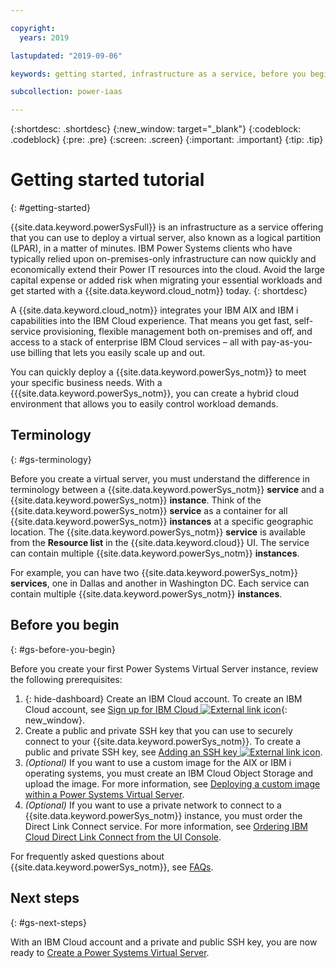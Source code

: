 ```yaml
---

copyright:
  years: 2019

lastupdated: "2019-09-06"

keywords: getting started, infrastructure as a service, before you begin, terminology

subcollection: power-iaas

---
```


{:shortdesc: .shortdesc}
{:new_window: target="_blank"}
{:codeblock: .codeblock}
{:pre: .pre}
{:screen: .screen}
{:important: .important}
{:tip: .tip}

# Getting started tutorial
{: #getting-started}

{{site.data.keyword.powerSysFull}} is an infrastructure as a service offering that you can use to deploy a virtual server, also known as a logical partition (LPAR), in a matter of minutes. IBM Power Systems clients who have typically relied upon on-premises-only infrastructure can now quickly and economically extend their Power IT resources into the cloud. Avoid the large capital expense or added risk when migrating your essential workloads and get started with a {{site.data.keyword.cloud_notm}} today.
{: shortdesc}

A {{site.data.keyword.cloud_notm}} integrates your IBM AIX and IBM i capabilities into the IBM Cloud experience. That means you get fast, self-service provisioning, flexible management both on-premises and off, and access to a stack of enterprise IBM Cloud services – all with pay-as-you-use billing that lets you easily scale up and out.

You can quickly deploy a {{site.data.keyword.powerSys_notm}} to meet your specific business needs. With a {{{site.data.keyword.powerSys_notm}}, you can create a hybrid cloud environment that allows you to easily control workload demands.

## Terminology
{: #gs-terminology}

Before you create a virtual server, you must understand the difference in terminology between a {{site.data.keyword.powerSys_notm}} **service** and a {{site.data.keyword.powerSys_notm}} **instance**. Think of the {{site.data.keyword.powerSys_notm}} **service** as a container for all {{site.data.keyword.powerSys_notm}} **instances** at a specific geographic location. The {{site.data.keyword.powerSys_notm}} **service** is available from the **Resource list** in the {{site.data.keyword.cloud}} UI. The service can contain multiple {{site.data.keyword.powerSys_notm}} **instances**.

For example, you can have two {{site.data.keyword.powerSys_notm}} **services**, one in Dallas and another in Washington DC. Each service can contain multiple {{site.data.keyword.powerSys_notm}} **instances**.

## Before you begin
{: #gs-before-you-begin}

Before you create your first Power Systems Virtual Server instance, review the following prerequisites:

1. {: hide-dashboard} Create an IBM Cloud account. To create an IBM Cloud account, see [Sign up for IBM Cloud ![External link icon](../icons/launch-glyph.svg "External link icon")](https://cloud.ibm.com/registration){: new_window}.
2. Create a public and private SSH key that you can use to securely connect to your {{site.data.keyword.powerSys_notm}}. To create a public and private SSH key, see [Adding an SSH key ![External link icon](../icons/launch-glyph.svg "External link icon")](https://cloud.ibm.com/docs/infrastructure/ssh-keys?topic=ssh-keys-adding-an-ssh-key).
3. _(Optional)_ If you want to use a custom image for the AIX or IBM i operating systems, you must create an IBM Cloud Object Storage and upload the image. For more information, see [Deploying a custom image within a Power Systems Virtual Server](/docs/infrastructure/power-iaas?topic=power-iaas-deploying-custom-image).
4. _(Optional)_ If you want to use a private network to connect to a {{site.data.keyword.powerSys_notm}} instance, you must order the Direct Link Connect service. For more information, see [Ordering IBM Cloud Direct Link Connect from the UI Console](/docs/infrastructure/power-iaas?topic=power-iaas-ordering-direct-link-connect).

For frequently asked questions about {{site.data.keyword.powerSys_notm}}, see [FAQs](/docs/infrastructure/power-iaas?topic=power-iaas-power-iaas-faqs).

## Next steps
{: #gs-next-steps}

With an IBM Cloud account and a private and public SSH key, you are now ready to [Create a Power Systems Virtual Server](/docs/infrastructure/power-iaas?topic=power-iaas-creating-power-virtual-server#creating-power-virtual-server).
